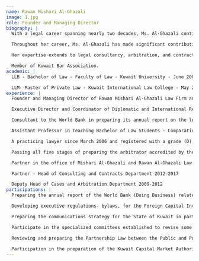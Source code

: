 ```yaml
---
name: Rawan Mishari Al-Ghazali
image: 1.jpg
role: Founder and Managing Director
biography: |
  With a legal career spanning nearly two decades, Ms. Al-Ghazali continues to be a driving force in legal reform, consultancy, and advocacy. Her dedication to excellence and integrity has cemented her reputation as a leading figure in Kuwait’s legal sector

  Throughout her career, Ms. Al-Ghazali has made significant contributions to Kuwait’s legal landscape, collaborating with institutions such as the World Bank and the International Monetary Fund in legislative development. She has played a key role in drafting legal frameworks, including the Foreign Capital Investment Law, Telecommunications Authority Decree-Law, and revisions to the Public-Private Partnership (PPP) Law.

  Her expertise extends to legal consultancy, arbitration, and contract law, leading specialized legal departments and serving as a consultant for major legislative initiatives.

  Member of Kuwait Bar Association.
academic: |
  LLB - Bachelor of Law - Faculty of Law - Kuwait University - June 2006 - with honors.

  LLM- Master of Private Law - Kuwait International Law College - May 2016 - with honors.
experience: |
  Founder and Managing Director of Rawan Mishari Al-Ghazali Law Firm and Legal Consultations (2017)

  Executive Director and Coordinator of Diplomatic and International Relations of the Humanitarian Foundation for Legal Aid- 2016 – 2020

  Consultant to the World Bank in preparing its annual report on the legislative system and its applications in the State of Kuwait 2009-2016

  Assistant Professor in Teaching Bachelor of Law Students - Comparative Law - Kuwait International College of Law 2013-2014.

  A practicing lawyer since March 2006 and registered with a grade (D) before the Court of Cassation and the Constitutional Court

  Passing all five stages of preparing the arbitrator accredited by the Commercial Arbitration Center of the Gulf Cooperation Council.

  Partner in the office of Mishari Al-Ghazali and Rawan Al-Ghazali Law Firm & Legal Consultations (2012-2017)

  Partner - Head of Consulting and Contracts Department 2012-2017

  Deputy Head of Cases and Arbitration Department 2009-2012
participations: |
  Preparing the annual report of the World Bank (Doing Business) related to the State of Kuwait, by surveying and analyzing the legislative system in the State of Kuwait and the relevant executive regulations and decisions, and preparing reports accompanied by the most prominent challenges that hinder implementation with recommendations in this regard. From 2007 to 2013 (the office has been providing this service to the World Bank since 2001).

  Developing executive regulations- bylaws, for the Foreign Capital Investment Law, jointly with the International Monetary Fund.

  Preparing the communications strategy for the State of Kuwait in partnership with the World Bank and preparing a draft decree-law to establish a Tele-communications authority.

  Participate in the specialized committees established to revise some Kuwaiti legislation, such as the Amended Tax Law.

  Reviewing and preparing the Partnership Law between the Public and Private Sectors (PPP) and (B.O.T.) as a consultant appointed by the World Bank and the Kuwaiti Ministry of Finance, 2006.

  Participation in the preparation of the Kuwait Capital Market Authority Law- CMA, 2007.
---
```

